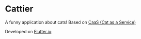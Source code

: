 # Cattier

A funny application about cats! Based on [CaaS (Cat as a Service)](https://thecatapi.com)

Developed on [Flutter.io](https://flutter.dev)
